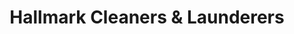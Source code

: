 ---
title: "Hallmark Cleaners & Launderers"
url: /edina/hallmark-cleaners-and-launderers/
shop: laundry
---
